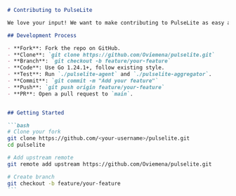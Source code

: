 
````markdown
# Contributing to PulseLite

We love your input! We want to make contributing to PulseLite as easy and transparent as possible.

## Development Process

- **Fork**: Fork the repo on GitHub.
- **Clone**: `git clone https://github.com/Oviemena/pulselite.git`
- **Branch**: `git checkout -b feature/your-feature`
- **Code**: Use Go 1.24.1+, follow existing style.
- **Test**: Run `./pulselite-agent` and `./pulselite-aggregator`.
- **Commit**: `git commit -m "Add your feature"`
- **Push**: `git push origin feature/your-feature`
- **PR**: Open a pull request to `main`.


## Getting Started

```bash
# Clone your fork
git clone https://github.com/<your-username>/pulselite.git
cd pulselite

# Add upstream remote
git remote add upstream https://github.com/Oviemena/pulselite.git

# Create branch
git checkout -b feature/your-feature
```